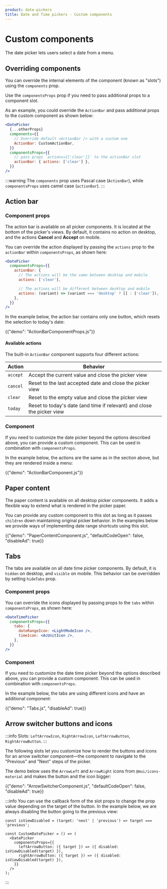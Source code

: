 ```yaml
---
product: date-pickers
title: Date and Time pickers - Custom components
---
```


# Custom components

<p class="description">The date picker lets users select a date from a menu.</p>

## Overriding components

You can override the internal elements of the component (known as "slots") using the `components` prop.

Use the `componentsProps` prop if you need to pass additional props to a component slot.

As an example, you could override the `ActionBar` and pass additional props to the custom component as shown below:

```jsx
<DatePicker
  {...otherProps}
  components={{
    // Override default <ActionBar /> with a custom one
    ActionBar: CustomActionBar,
  }}
  componentsProps={{
    // pass props `actions={['clear']}` to the actionBar slot
    actionBar: { actions: ['clear'] },
  }}
/>
```

:::warning
The `components` prop uses Pascal case (`ActionBar`), while `componentsProps` uses camel case (`actionBar`).
:::

## Action bar

### Component props

The action bar is available on all picker components.
It is located at the bottom of the picker's views.
By default, it contains no action on desktop, and the actions **Cancel** and **Accept** on mobile.

You can override the action displayed by passing the `actions` prop to the `actionBar` within `componentsProps`, as shown here:

```jsx
<DatePicker
  componentsProps={{
    actionBar: {
      // The actions will be the same between desktop and mobile
      actions: ['clear'],

      // The actions will be different between desktop and mobile
      actions: (variant) => (variant === 'desktop' ? [] : ['clear']),
    },
  }}
/>
```

In the example below, the action bar contains only one button, which resets the selection to today's date:

{{"demo": "ActionBarComponentProps.js"}}

#### Available actions

The built-in `ActionBar` component supports four different actions:

| Action   | Behavior                                                               |
| -------- | ---------------------------------------------------------------------- |
| `accept` | Accept the current value and close the picker view                     |
| `cancel` | Reset to the last accepted date and close the picker view              |
| `clear`  | Reset to the empty value and close the picker view                     |
| `today`  | Reset to today's date (and time if relevant) and close the picker view |

### Component

If you need to customize the date picker beyond the options described above, you can provide a custom component.
This can be used in combination with `componentsProps`.

In the example below, the actions are the same as in the section above, but they are rendered inside a menu:

{{"demo": "ActionBarComponent.js"}}

## Paper content

The paper content is available on all desktop picker components.
It adds a flexible way to extend what is rendered in the picker paper.

You can provide any custom component to this slot as long as it passes `children` down maintaining original picker behavior.
In the examples below we provide ways of implementing date range shortcuts using this slot.

{{"demo": "PaperContentComponent.js", "defaultCodeOpen": false, "disableAd": true}}

## Tabs

The tabs are available on all date time picker components.
By default, it is `hidden` on desktop, and `visible` on mobile.
This behavior can be overridden by setting `hideTabs` prop.

### Component props

You can override the icons displayed by passing props to the `tabs` within `componentsProps`, as shown here:

```jsx
<DateTimePicker
  componentsProps={{
    tabs: {
      dateRangeIcon: <LightModeIcon />,
      timeIcon: <AcUnitIcon />,
    },
  }}
/>
```

### Component

If you need to customize the date time picker beyond the options described above, you can provide a custom component.
This can be used in combination with `componentsProps`.

In the example below, the tabs are using different icons and have an additional component:

{{"demo": "Tabs.js", "disableAd": true}}

## Arrow switcher buttons and icons

:::info
Slots: `LeftArrowIcon`, `RightArrowIcon`, `LeftArrowButton`, `RightArrowButton`.
:::

The following slots let you customize how to render the buttons and icons for an arrow switcher component—the component to navigate to the "Previous" and "Next" steps of the picker.

The demo below uses the `ArrowLeft` and `ArrowRight` icons from `@mui/icons-material` and makes the button and the icon bigger:

{{"demo": "ArrowSwitcherComponent.js", "defaultCodeOpen": false, "disableAd": true}}

:::info
You can use the callback form of the slot props to change the prop value depending on the target of the button.
In the example below, we are always disabling the button going to the previous view:

```tsx
const isViewDisabled = (target: 'next' | 'previous') => target === 'previous';

const CustomDatePicker = () => (
  <DatePicker
    componentsProps={{
      leftArrowButton: ({ target }) => ({ disabled: isViewDisabled(target) }),
      rightArrowButton: ({ target }) => ({ disabled: isViewDisabled(target) }),
    }}
  />
);
```

:::
